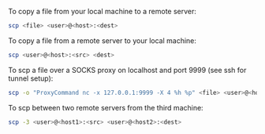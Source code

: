 To copy a file from your local machine to a remote server:  
```bash
scp <file> <user>@<host>:<dest>  
```

To copy a file from a remote server to your local machine:  
```bash
scp <user>@<host>:<src> <dest>  
```
  
To scp a file over a SOCKS proxy on localhost and port 9999 (see ssh for tunnel setup):  
```bash
scp -o "ProxyCommand nc -x 127.0.0.1:9999 -X 4 %h %p" <file> <user>@<host>:<dest>  
```
  
To scp between two remote servers from the third machine:  
```bash
scp -3 <user>@<host1>:<src> <user>@<host2>:<dest>
```